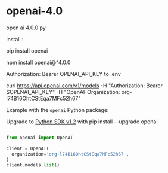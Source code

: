 # openai-4.0

open ai 4.0.0 py


install :

pip install openai

npm install openai@^4.0.0

Authorization: Bearer OPENAI_API_KEY  to .env



curl https://api.openai.com/v1/models
  -H "Authorization: Bearer $OPENAI_API_KEY"
  -H "OpenAI-Organization: org-l74B16OhtCStEqa7MFc52h67"




Example with the `openai` Python package:

Upgrade to [Python SDK v1.2](https://github.com/openai/openai-python/tree/main#installation) with pip install --upgrade openai

```python

from openai import OpenAI

client = OpenAI(
  organization='org-l74B16OhtCStEqa7MFc52h67',
)
client.models.list()
```
